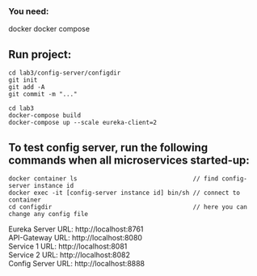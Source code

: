 ### You need:

docker
docker compose

## Run project:
```
cd lab3/config-server/configdir
git init
git add -A
git commit -m "..."

cd lab3
docker-compose build
docker-compose up --scale eureka-client=2
```

## To test config server, run the following commands when all microservices started-up:
```
docker container ls                                // find config-server instance id
docker exec -it [config-server instance id] bin/sh // connect to container
cd configdir                                       // here you can change any config file
```

Eureka Server URL: http://localhost:8761<br>
API-Gateway URL: http://localhost:8080<br>
Service 1 URL: http://localhost:8081<br>
Service 2 URL: http://localhost:8082<br>
Config Server URL: http://localhost:8888<br>
